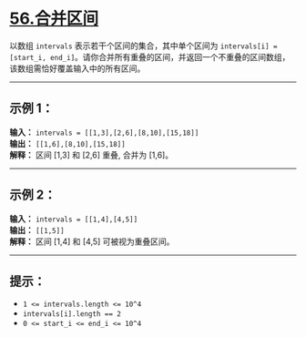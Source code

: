 # [56.合并区间](https://leetcode.cn/problems/merge-intervals/description)

以数组 `intervals` 表示若干个区间的集合，其中单个区间为 `intervals[i] = [start_i, end_i]`。请你合并所有重叠的区间，并返回一个不重叠的区间数组，该数组需恰好覆盖输入中的所有区间。

---

## 示例 1：

**输入：** `intervals = [[1,3],[2,6],[8,10],[15,18]]`  
**输出：** `[[1,6],[8,10],[15,18]]`  
**解释：** 区间 [1,3] 和 [2,6] 重叠, 合并为 [1,6]。

---

## 示例 2：

**输入：** `intervals = [[1,4],[4,5]]`  
**输出：** `[[1,5]]`  
**解释：** 区间 [1,4] 和 [4,5] 可被视为重叠区间。

---

## 提示：

- `1 <= intervals.length <= 10^4`
- `intervals[i].length == 2`
- `0 <= start_i <= end_i <= 10^4` 